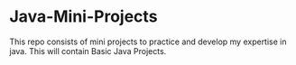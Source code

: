 # Java-Mini-Projects
This repo consists of mini projects to practice and develop my expertise in java. This will contain Basic Java Projects.
